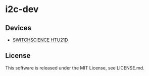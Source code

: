 i2c-dev
====================

Devices
----------
- [SWITCHSCIENCE HTU21D](https://www.switch-science.com/catalog/1552/)


License
----------
 This software is released under the MIT License, see LICENSE.md.

